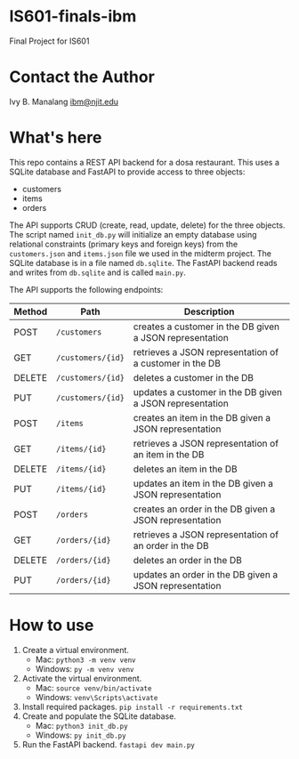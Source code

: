 # IS601-finals-ibm
Final Project for IS601

# Contact the Author
Ivy B. Manalang
ibm@njit.edu

# What's here
This repo contains a REST API backend for a dosa restaurant. This uses a SQLite database and FastAPI to provide access to three objects: 
- customers
- items
- orders

The API supports CRUD (create, read, update, delete) for the three objects. The script named `init_db.py` will initialize an empty database using relational constraints (primary keys and foreign keys) from the `customers.json` and `items.json` file we used in the midterm project. The SQLite database is in a file named `db.sqlite`. The FastAPI backend reads and writes from `db.sqlite` and is called `main.py`.

The API supports the following endpoints:

| Method | Path | Description |
|--------|------|-------------|
| POST | `/customers` | creates a customer in the DB given a JSON representation |
| GET | `/customers/{id}` | retrieves a JSON representation of a customer in the DB |
| DELETE | `/customers/{id}` | deletes a customer in the DB |
| PUT | `/customers/{id}` | updates a customer in the DB given a JSON representation |
| POST | `/items` | creates an item in the DB given a JSON representation |
| GET | `/items/{id}` | retrieves a JSON representation of an item in the DB |
| DELETE | `/items/{id}` | deletes an item in the DB |
| PUT | `/items/{id}` | updates an item in the DB given a JSON representation |
| POST | `/orders` | creates an order in the DB given a JSON representation |
| GET | `/orders/{id}` | retrieves a JSON representation of an order in the DB |
| DELETE | `/orders/{id}` | deletes an order in the DB |
| PUT | `/orders/{id}` | updates an order in the DB given a JSON representation| 


# How to use
1. Create a virtual environment.
    - Mac: `python3 -m venv venv`
    - Windows: `py -m venv venv`
2. Activate the virtual environment.
    - Mac: `source venv/bin/activate`
    - Windows: `venv\Scripts\activate`
3. Install required packages.
    `pip install -r requirements.txt`
4. Create and populate the SQLite database.
    - Mac: `python3 init_db.py`
    - Windows: `py init_db.py`
5. Run the FastAPI backend.
    `fastapi dev main.py`
